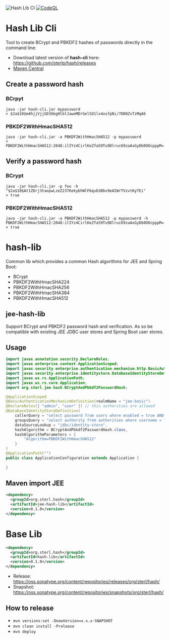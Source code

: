 ![Hash Lib CI](https://github.com/sterlp/hash/workflows/Hash%20Lib%20CI/badge.svg)
[![CodeQL](https://github.com/sterlp/hash/actions/workflows/codeql-analysis.yml/badge.svg)](https://github.com/sterlp/hash/actions/workflows/codeql-analysis.yml)

# Hash Lib Cli
Tool to create BCrypt and PBKDF2 hashes of passwords directly in the command line:

- Download latest version of **hash-cli** here: https://github.com/sterlp/hash/releases
- [Maven Central](https://search.maven.org/search?q=org.sterl.hash)

## Create a password hash
### BCrpyt
```
java -jar hash-cli.jar mypassword
> $2a$10$m4hjjVjjGD36bgHlblJaweMDrGelSO1lx4osfpNi/7DN9ZvTzMqA6
```

### PBKDF2WithHmacSHA512
```
java -jar hash-cli.jar -a PBKDF2WithHmacSHA512 -p mypassword
> PBKDF2WithHmacSHA512:2048:ilIYz4CirlKeZfa59Tu9Dlruc69zaAxGyDb0OOcpppM=:HMv6yD8WUKSM2XY6jHIuzz9ShXX1wj120Njb0TptJ6hBBWAFnOdx0xR1hvz9ICtp91sdBxRaMyU8LsYZCIuP9g==
```

## Verify a password hash

### BCrypt
```
java -jar hash-cli.jar -p foo -h "$2a$10$At1ZDrj3taopwLzeZ237KekybhWlF6quEd8bv9eAIWrTVzvtKyTEi"
> true
```

### PBKDF2WithHmacSHA512
```
java -jar hash-cli.jar -a PBKDF2WithHmacSHA512 -p mypassword -h PBKDF2WithHmacSHA512:2048:ilIYz4CirlKeZfa59Tu9Dlruc69zaAxGyDb0OOcpppM=:HMv6yD8WUKSM2XY6jHIuzz9ShXX1wj120Njb0TptJ6hBBWAFnOdx0xR1hvz9ICtp91sdBxRaMyU8LsYZCIuP9g==
> true
```

# hash-lib

Common lib which provides a common Hash algorithms for JEE and Spring Boot:

- BCrypt
- PBKDF2WithHmacSHA224
- PBKDF2WithHmacSHA256
- PBKDF2WithHmacSHA384
- PBKDF2WithHmacSHA512

## jee-hash-lib

Support BCrypt and PBKDF2 password hash and verification. As so be compatible with existing JEE JDBC user stores and
Spring Boot user stores.

## Usage
```java
import javax.annotation.security.DeclareRoles;
import javax.enterprise.context.ApplicationScoped;
import javax.security.enterprise.authentication.mechanism.http.BasicAuthenticationMechanismDefinition;
import javax.security.enterprise.identitystore.DatabaseIdentityStoreDefinition;
import javax.ws.rs.ApplicationPath;
import javax.ws.rs.core.Application;
import org.sterl.jee.hash.BCryptAndPbkdf2PasswordHash;

@ApplicationScoped
@BasicAuthenticationMechanismDefinition(realmName = "jee-basic")
@DeclareRoles({ "admin", "user" }) // this authorities are allowed
@DatabaseIdentityStoreDefinition(
    callerQuery = "select password from users where enabled = true AND username = ?",
    groupsQuery = "select authority from authorities where username = ?",
    dataSourceLookup = "jdbc/identity-store",
    hashAlgorithm = BCryptAndPbkdf2PasswordHash.class,
    hashAlgorithmParameters = {
        "Algorithm=PBKDF2WithHmacSHA512"
    }
)
@ApplicationPath("")
public class ApplicationConfiguration extends Application {
    
}
```
## Maven import JEE
```xml
<dependency>
  <groupId>org.sterl.hash</groupId>
  <artifactId>jee-hash-lib</artifactId>
  <version>0.1.0</version>
</dependency>
```

# Base Lib
```xml
<dependency>
  <groupId>org.sterl.hash</groupId>
  <artifactId>hash-lib</artifactId>
  <version>0.1.0</version>
</dependency>
```

- Release: https://oss.sonatype.org/content/repositories/releases/org/sterl/hash/
- Snapshot: https://oss.sonatype.org/content/repositories/snapshots/org/sterl/hash/

## How to release

- `mvn versions:set -DnewVersion=x.x.x-SNAPSHOT`
- `mvn clean install -Prelease`
- `mvn deploy`

